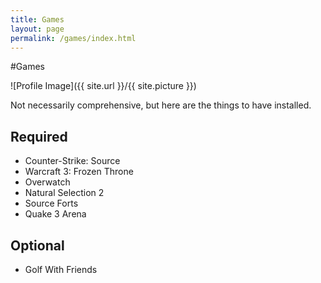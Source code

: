 ```yaml
---
title: Games
layout: page
permalink: /games/index.html
---
```

#Games

<style>
img { width: 50%; margin: 0 auto; display: block; }
</style>

![Profile Image]({{ site.url }}/{{ site.picture }})

<p>Not necessarily comprehensive, but here are the things to have installed.</p>

<h2>Required</h2>

<ul class="skill-list">
	<li>Counter-Strike: Source</li>
	<li>Warcraft 3: Frozen Throne</li>
	<li>Overwatch</li>
	<li>Natural Selection 2</li>
	<li>Source Forts</li>
	<li>Quake 3 Arena</li>
</ul>

<h2>Optional</h2>

<ul class="skill-list">
	<li>Golf With Friends</li>
</ul>
